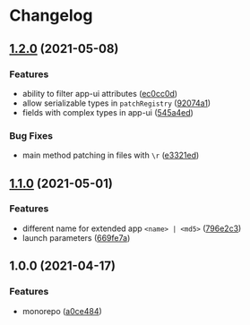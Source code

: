 # Changelog

## [1.2.0](https://www.github.com/dlenroc/node-roku/compare/roku-odc-v1.1.0...roku-odc-v1.2.0) (2021-05-08)


### Features

* ability to filter app-ui attributes ([ec0cc0d](https://www.github.com/dlenroc/node-roku/commit/ec0cc0d3a4cb17f4aed29e751b11b5176c54eaaf))
* allow serializable types in `patchRegistry` ([92074a1](https://www.github.com/dlenroc/node-roku/commit/92074a1bf8367423668dcdf45f05bc046215a9ea))
* fields with complex types in app-ui ([545a4ed](https://www.github.com/dlenroc/node-roku/commit/545a4ed34aec085ec87d2a01d0430bcc69967e49))


### Bug Fixes

* main method patching in files with `\r` ([e3321ed](https://www.github.com/dlenroc/node-roku/commit/e3321ed83d70c7827a97bd6b9ab13dd61fa8b8d7))

## [1.1.0](https://www.github.com/dlenroc/node-roku/compare/roku-odc-v1.0.0...roku-odc-v1.1.0) (2021-05-01)


### Features

* different name for extended app `<name> | <md5>` ([796e2c3](https://www.github.com/dlenroc/node-roku/commit/796e2c314124ecaeae1ef98c8e4f07aaabdf7643))
* launch parameters ([669fe7a](https://www.github.com/dlenroc/node-roku/commit/669fe7a215ce7411efce921d2d6c5ecb0112cbbe))

## 1.0.0 (2021-04-17)


### Features

* monorepo ([a0ce484](https://www.github.com/dlenroc/node-roku/commit/a0ce484ee2acdd9e6e183e515940ae8bf218d325))
